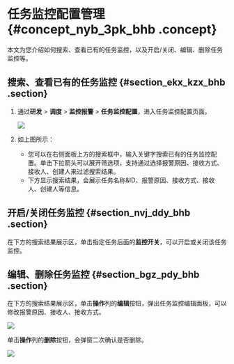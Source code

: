 # 任务监控配置管理 {#concept_nyb_3pk_bhb .concept}

本文为您介绍如何搜索、查看已有的任务监控，以及开启/关闭、编辑、删除任务监控等。

## 搜索、查看已有的任务监控 {#section_ekx_kzx_bhb .section}

1.  通过**研发** \> **调度** \> **监控报警** \> **任务监控配置**，进入任务监控配置页面。

    ![](http://static-aliyun-doc.oss-cn-hangzhou.aliyuncs.com/assets/img/136667/156134690640772_zh-CN.png)

2.  如上图所示：
    -   您可以在右侧面板上方的搜索框中，输入关键字搜索已有的任务监控配置。单击下拉箭头可以展开筛选项，支持通过选择报警原因、接收方式、接收人、创建人来过滤搜索结果。
    -   下方显示搜索结果，会展示任务名称&ID、报警原因、接收方式、接收人、创建人等信息。

## 开启/关闭任务监控 {#section_nvj_ddy_bhb .section}

在下方的搜索结果展示区，单击指定任务后面的**监控开关**，可以开启或关闭该任务监控。

## 编辑、删除任务监控 {#section_bgz_pdy_bhb .section}

在下方的搜索结果展示区，单击**操作**列的**编辑**按钮，弹出任务监控编辑面板，可以修改报警原因、接收人、接收方式。

![](http://static-aliyun-doc.oss-cn-hangzhou.aliyuncs.com/assets/img/136667/156134690640773_zh-CN.png)

单击**操作**列的**删除**按钮，会弹窗二次确认是否删除。

![](http://static-aliyun-doc.oss-cn-hangzhou.aliyuncs.com/assets/img/136667/156134690640774_zh-CN.png)

